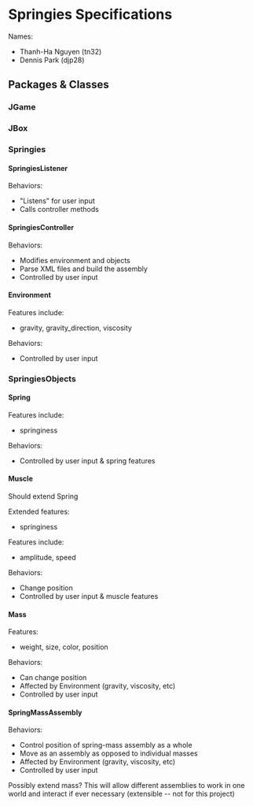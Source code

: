 Springies Specifications
=====

Names: 
* Thanh-Ha Nguyen (tn32)
* Dennis Park (djp28)

Packages & Classes
-----

### JGame

### JBox

### Springies

#### SpringiesListener 
Behaviors:  
* "Listens" for user input
* Calls controller methods

#### SpringiesController 
Behaviors:
* Modifies environment and objects
* Parse XML files and build the assembly
* Controlled by user input
  
#### Environment
Features include: 
* gravity, gravity_direction, viscosity  
  
Behaviors:  
* Controlled by user input      

### SpringiesObjects

#### Spring    
Features include:     
* springiness    

Behaviors:  
* Controlled by user input & spring features    

#### Muscle
Should extend Spring    

Extended features: 
* springiness  
      
Features include: 
* amplitude, speed    
           
Behaviors: 
* Change position   
* Controlled by user input & muscle features  

#### Mass
Features:   
* weight, size, color, position         

Behaviors:  
* Can change position   
* Affected by Environment (gravity, viscosity, etc)  
* Controlled by user input  

#### SpringMassAssembly   
Behaviors:        
* Control position of spring-mass assembly as a whole   
* Move as an assembly as opposed to individual masses  
* Affected by Environment (gravity, viscosity, etc)  
* Controlled by user input  
  
Possibly extend mass? This will allow different assemblies to work 
in one world and interact if ever necessary (extensible -- not for 
this project) 